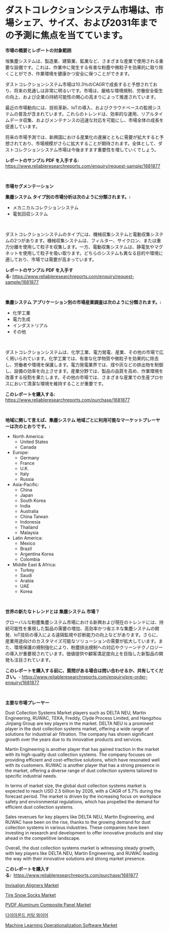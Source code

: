 <p><h1>ダストコレクションシステム市場は、市場シェア、サイズ、および2031年までの予測に焦点を当てています。</h1></p><p><strong>市場の概要とレポートの対象範囲</strong></p>
<p><p>埃集塵システムは、製造業、建築業、鉱業など、さまざまな産業で使用される重要な設備です。これは、作業中に発生する有害な粉塵や微粒子を効果的に取り除くことができ、作業環境を健康かつ安全に保つことができます。</p><p>ダストコレクションシステム市場は10.3％のCAGRで成長すると予想されており、将来の見通しは非常に明るいです。市場は、厳格な環境規制、労働安全衛生の向上、および企業の持続可能性の関心の高まりによって推進されています。</p><p>最近の市場動向には、技術革新、IoTの導入、およびクラウドベースの監視システムの普及が含まれています。これらのトレンドは、効率的な運用、リアルタイムデータ収集、およびメンテナンスの迅速な対応を可能にし、市場全体の成長を促進しています。</p><p>将来の市場予測では、新興国における産業化の進展とともに需要が拡大すると予想されており、市場規模がさらに拡大することが期待されます。全体として、ダストコレクションシステム市場は今後ますます重要性を増していくでしょう。</p></p>
<p><strong>レポートのサンプル PDF を入手する:</strong> <a href="https://www.reliableresearchreports.com/enquiry/request-sample/1681877">https://www.reliableresearchreports.com/enquiry/request-sample/1681877</a></p>
<p>&nbsp;</p>
<p><strong>市場セグメンテーション</strong></p>
<p><strong>集塵システム タイプ別の市場分析は次のように分類されます。:</strong></p>
<p><ul><li>メカニカルコレクションシステム</li><li>電気回収システム</li></ul></p>
<p>&nbsp;</p>
<p><p>ダストコレクションシステムのタイプには、機械収集システムと電動収集システムの2つがあります。機械収集システムは、フィルター、サイクロン、または重力分離を使用して粒子を収集します。一方、電動収集システムは、静電気やマグネットを使用して粒子を吸い取ります。どちらのシステムも異なる目的や環境に適しており、市場では需要が高まっています。</p></p>
<p><strong>レポートのサンプル PDF を入手する:</strong>&nbsp;<a href="https://www.reliableresearchreports.com/enquiry/request-sample/1681877">https://www.reliableresearchreports.com/enquiry/request-sample/1681877</a></p>
<p>&nbsp;</p>
<p><strong> 集塵システム アプリケーション別の市場産業調査は次のように分類されます。:</strong></p>
<p><ul><li>化学工業</li><li>電力生成</li><li>インダストリアル</li><li>その他</li></ul></p>
<p>&nbsp;</p>
<p><p>ダストコレクションシステムは、化学工業、電力発電、産業、その他の市場で広く用いられています。化学工業では、有害な化学物質や微粒子を効果的に除去し、労働者や環境を保護します。電力発電業界では、煤や灰などの排出物を制御し、設備の効率を向上させます。産業分野では、製品の品質を高め、作業環境を改善する役割を果たします。その他の市場では、さまざまな産業での生産プロセスにおいて清潔な環境を維持することが重要です。</p></p>
<p><strong>このレポートを購入する:</strong>&nbsp; <a href="https://www.reliableresearchreports.com/purchase/1681877">https://www.reliableresearchreports.com/purchase/1681877</a></p>
<p>&nbsp;</p>
<p><strong>地域に関して言えば、集塵システム 地域ごとに利用可能なマーケットプレーヤーは次のとおりです。:</strong></p>
<p><ul>
    <li>
        North America:
        <ul>
            <li>United States</li>
            <li>Canada</li>
        </ul>
    </li>
    <li>
        Europe:
        <ul>
            <li>Germany</li>
            <li>France</li>
            <li>U.K.</li>
            <li>Italy</li>
            <li>Russia</li>
        </ul>
    </li>
    <li>
        Asia-Pacific:
        <ul>
            <li>China</li>
            <li>Japan</li>
            <li>South Korea</li>
            <li>India</li>
            <li>Australia</li>
            <li>China Taiwan</li>
            <li>Indonesia</li>
            <li>Thailand</li>
            <li>Malaysia</li>
        </ul>
    </li>
    <li>
        Latin America:
        <ul>
            <li>Mexico</li>
            <li>Brazil</li>
            <li>Argentina Korea</li>
            <li>Colombia</li>
        </ul>
    </li>
    <li>
        Middle East & Africa:
        <ul>
            <li>Turkey</li>
            <li>Saudi</li>
            <li>Arabia</li>
            <li>UAE</li>
            <li>Korea</li>
        </ul>
    </li>
    </ul></p>
<p>&nbsp;</p>
<p><strong>世界の新たなトレンドとは 集塵システム 市場？</strong></p>
<p><p>グローバルな粉塵集塵システム市場における新興および現在のトレンドには、持続可能性を重視した製品の需要の増加、高効率かつ省エネな集塵システムの開発、IoT技術の導入による遠隔監視や診断能力の向上などがあります。さらに、産業用途向けのカスタマイズ可能なソリューションの需要が拡大しています。また、環境保護の規制強化により、粉塵排出規制への対応やクリーンテクノロジーの導入が重要視されています。価値提供や顧客満足度向上を目指した新製品の開発も注目されています。</p></p>
<p><strong>このレポートを購入する前に、質問がある場合は問い合わせるか、共有してください。</strong>- <a href="https://www.reliableresearchreports.com/enquiry/pre-order-enquiry/1681877">https://www.reliableresearchreports.com/enquiry/pre-order-enquiry/1681877</a></p>
<p>&nbsp;</p>
<p><strong>主要な市場プレーヤー</strong></p>
<p><p>Dust Collection Systems Market players such as DELTA NEU, Martin Engineering, RUWAC, TEKA, Freddy, Clyde Process Limited, and Hangzhou Jinjiang Group are key players in the market. DELTA NEU is a prominent player in the dust collection systems market, offering a wide range of solutions for industrial air filtration. The company has shown significant growth over the years due to its innovative products and services.</p><p>Martin Engineering is another player that has gained traction in the market with its high-quality dust collection systems. The company focuses on providing efficient and cost-effective solutions, which have resonated well with its customers. RUWAC is another player that has a strong presence in the market, offering a diverse range of dust collection systems tailored to specific industrial needs.</p><p>In terms of market size, the global dust collection systems market is expected to reach USD 2.5 billion by 2026, with a CAGR of 5.7% during the forecast period. The market is driven by the increasing focus on workplace safety and environmental regulations, which has propelled the demand for efficient dust collection systems.</p><p>Sales revenues for key players like DELTA NEU, Martin Engineering, and RUWAC have been on the rise, thanks to the growing demand for dust collection systems in various industries. These companies have been investing in research and development to offer innovative products and stay ahead in the competitive landscape.</p><p>Overall, the dust collection systems market is witnessing steady growth, with key players like DELTA NEU, Martin Engineering, and RUWAC leading the way with their innovative solutions and strong market presence.</p></p>
<p><strong>このレポートを購入する:</strong>&nbsp;&nbsp;<a href="https://www.reliableresearchreports.com/purchase/1681877">https://www.reliableresearchreports.com/purchase/1681877</a></p>
<p><p><a href="https://view.publitas.com/reportprime-1/invisalign-aligners-market-size-market-trends-and-growth-outlook-forecasted-for-period-from-2023-to-2030/">Invisalign Aligners Market</a></p><p><a href="https://issuu.com/reportprime-2/docs/tire-snow-socks-market-size-2030.pptx">Tire Snow Socks Market</a></p><p><a href="https://github.com/gdfhhhj/Market-Research-Report-List-3/blob/main/pvdf-aluminum-composite-panel-market.md">PVDF Aluminum Composite Panel Market</a></p><p><a href="https://github.com/sougarounis/Market-Research-Report-List-2/blob/main/4614551191712.md">다이아몬드 커팅 와이어</a></p><p><a href="https://frill-swim-3cd.notion.site/Machine-Learning-Operationalization-Software-Market-Analysis-and-Market-Size-Global-Industry-Overvi-5ac41d391a6f48c38cd06019ea6b34ed">Machine Learning Operationalization Software Market</a></p></p>